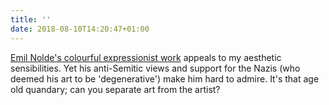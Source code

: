 ```yaml
---
title: ''
date: 2018-08-10T14:20:47+01:00
---
```

[Emil Nolde's colourful expressionist work](https://www.nationalgalleries.org/exhibition/emil-nolde-colour-life) appeals to my aesthetic sensibilities. Yet his anti-Semitic views and support for the Nazis (who deemed his art to be 'degenerative') make him hard to admire. It's that age old quandary; can you separate art from the artist?
